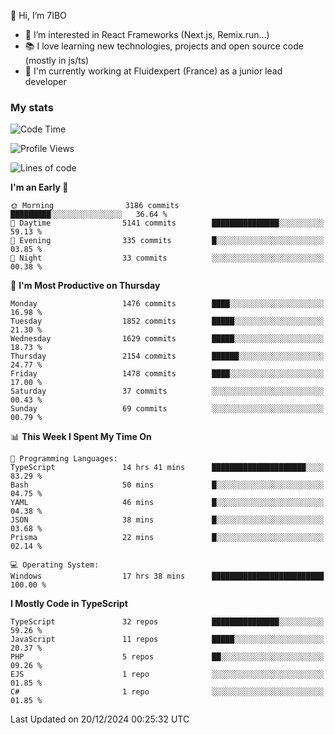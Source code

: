 👋 Hi, I’m 7IBO

- 👀 I’m interested in React Frameworks (Next.js, Remix.run...)
- 📚 I love learning new technologies, projects and open source code (mostly in js/ts)
- 💼 I'm currently working at Fluidexpert (France) as a junior lead developer

### My stats
<!--START_SECTION:waka-->
![Code Time](http://img.shields.io/badge/Code%20Time-898%20hrs%2030%20mins-blue)

![Profile Views](http://img.shields.io/badge/Profile%20Views-0-blue)

![Lines of code](https://img.shields.io/badge/From%20Hello%20World%20I%27ve%20Written-8.7%20million%20lines%20of%20code-blue)

**I'm an Early 🐤** 

```text
🌞 Morning                3186 commits        █████████░░░░░░░░░░░░░░░░   36.64 % 
🌆 Daytime                5141 commits        ███████████████░░░░░░░░░░   59.13 % 
🌃 Evening                335 commits         █░░░░░░░░░░░░░░░░░░░░░░░░   03.85 % 
🌙 Night                  33 commits          ░░░░░░░░░░░░░░░░░░░░░░░░░   00.38 % 
```
📅 **I'm Most Productive on Thursday** 

```text
Monday                   1476 commits        ████░░░░░░░░░░░░░░░░░░░░░   16.98 % 
Tuesday                  1852 commits        █████░░░░░░░░░░░░░░░░░░░░   21.30 % 
Wednesday                1629 commits        █████░░░░░░░░░░░░░░░░░░░░   18.73 % 
Thursday                 2154 commits        ██████░░░░░░░░░░░░░░░░░░░   24.77 % 
Friday                   1478 commits        ████░░░░░░░░░░░░░░░░░░░░░   17.00 % 
Saturday                 37 commits          ░░░░░░░░░░░░░░░░░░░░░░░░░   00.43 % 
Sunday                   69 commits          ░░░░░░░░░░░░░░░░░░░░░░░░░   00.79 % 
```


📊 **This Week I Spent My Time On** 

```text
💬 Programming Languages: 
TypeScript               14 hrs 41 mins      █████████████████████░░░░   83.29 % 
Bash                     50 mins             █░░░░░░░░░░░░░░░░░░░░░░░░   04.75 % 
YAML                     46 mins             █░░░░░░░░░░░░░░░░░░░░░░░░   04.38 % 
JSON                     38 mins             █░░░░░░░░░░░░░░░░░░░░░░░░   03.68 % 
Prisma                   22 mins             █░░░░░░░░░░░░░░░░░░░░░░░░   02.14 % 

💻 Operating System: 
Windows                  17 hrs 38 mins      █████████████████████████   100.00 % 
```

**I Mostly Code in TypeScript** 

```text
TypeScript               32 repos            ███████████████░░░░░░░░░░   59.26 % 
JavaScript               11 repos            █████░░░░░░░░░░░░░░░░░░░░   20.37 % 
PHP                      5 repos             ██░░░░░░░░░░░░░░░░░░░░░░░   09.26 % 
EJS                      1 repo              ░░░░░░░░░░░░░░░░░░░░░░░░░   01.85 % 
C#                       1 repo              ░░░░░░░░░░░░░░░░░░░░░░░░░   01.85 % 
```




 Last Updated on 20/12/2024 00:25:32 UTC
<!--END_SECTION:waka-->

